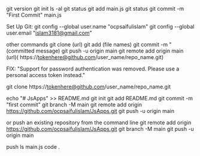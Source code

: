 git version
git init
ls -al
git status
git add main.js
git status
git commit -m "First Commit" main.js

Set Up Git:
git config --global user.name "ocpsaifulislam"
git config --global user.email "islam3181@gmail.com"

other commands
git clone (url)
git add (file names)
git commit -m "(committed message)
git push -u origin main 
git remote add origin main (url)( https://tokenhere@github.com/user_name/repo_name.git)

FIX: "Support for password authentication was removed. Please use a personal access token instead."

git clone https://tokenhere@github.com/user_name/repo_name.git



echo "# JsApps" >> README.md
git init
git add README.md
git commit -m "first commit"
git branch -M main
git remote add origin https://github.com/ocpsaifulislam/JsApps.git
git push -u origin main

or push an existing repository from the command line
git remote add origin https://github.com/ocpsaifulislam/JsApps.git
git branch -M main
git push -u origin main

push
ls main.js
code .
 

